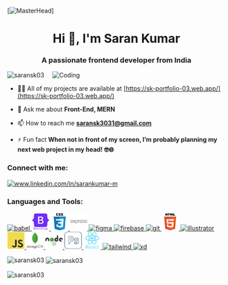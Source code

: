 [![MasterHead](https://camo.githubusercontent.com/9335ca4f4ead6ed16adbddcb35de46b2c67cecc6c584c5d5919e6d0d62f0a940/68747470733a2f2f74332e667463646e2e6e65742f6a70672f30332f31382f36302f36322f3336305f465f3331383630363231375f486b386a6f324d566f49333353514f6b5972664f463932394a374a67495030502e6a7067)]
<h1 align="center">Hi 👋, I'm Saran Kumar</h1>
<h3 align="center">A passionate frontend developer from India</h3>
<img align="right" alt="Coding" width="400" src="https://media.licdn.com/dms/image/v2/D4D12AQH2zQ0dNvmntQ/article-cover_image-shrink_600_2000/article-cover_image-shrink_600_2000/0/1715952999841?e=2147483647&v=beta&t=Ffqv27FncRT1oBsuNQqA393jBjRq3JOsUh0zsbhE8Is">

<p align="left"> <img src="https://komarev.com/ghpvc/?username=saransk03&label=Profile%20views&color=0e75b6&style=flat" alt="saransk03" /> </p>

- 👨‍💻 All of my projects are available at [https://sk-portfolio-03.web.app/](https://sk-portfolio-03.web.app/)

- 💬 Ask me about **Front-End, MERN**

- 📫 How to reach me **saransk3031@gmail.com**

- ⚡ Fun fact **When not in front of my screen, I’m probably planning my next web project in my head! 🤓🌐**

<h3 align="left">Connect with me:</h3>
<p align="left">
<a href="https://linkedin.com/in/www.linkedin.com/in/sarankumar-m" target="blank"><img align="center" src="https://raw.githubusercontent.com/rahuldkjain/github-profile-readme-generator/master/src/images/icons/Social/linked-in-alt.svg" alt="www.linkedin.com/in/sarankumar-m" height="30" width="40" /></a>
</p>

<h3 align="left">Languages and Tools:</h3>
<p align="left"> <a href="https://babeljs.io/" target="_blank" rel="noreferrer"> <img src="https://www.vectorlogo.zone/logos/babeljs/babeljs-icon.svg" alt="babel" width="40" height="40"/> </a> <a href="https://getbootstrap.com" target="_blank" rel="noreferrer"> <img src="https://raw.githubusercontent.com/devicons/devicon/master/icons/bootstrap/bootstrap-plain-wordmark.svg" alt="bootstrap" width="40" height="40"/> </a> <a href="https://www.w3schools.com/css/" target="_blank" rel="noreferrer"> <img src="https://raw.githubusercontent.com/devicons/devicon/master/icons/css3/css3-original-wordmark.svg" alt="css3" width="40" height="40"/> </a> <a href="https://expressjs.com" target="_blank" rel="noreferrer"> <img src="https://raw.githubusercontent.com/devicons/devicon/master/icons/express/express-original-wordmark.svg" alt="express" width="40" height="40"/> </a> <a href="https://www.figma.com/" target="_blank" rel="noreferrer"> <img src="https://www.vectorlogo.zone/logos/figma/figma-icon.svg" alt="figma" width="40" height="40"/> </a> <a href="https://firebase.google.com/" target="_blank" rel="noreferrer"> <img src="https://www.vectorlogo.zone/logos/firebase/firebase-icon.svg" alt="firebase" width="40" height="40"/> </a> <a href="https://git-scm.com/" target="_blank" rel="noreferrer"> <img src="https://www.vectorlogo.zone/logos/git-scm/git-scm-icon.svg" alt="git" width="40" height="40"/> </a> <a href="https://www.w3.org/html/" target="_blank" rel="noreferrer"> <img src="https://raw.githubusercontent.com/devicons/devicon/master/icons/html5/html5-original-wordmark.svg" alt="html5" width="40" height="40"/> </a> <a href="https://www.adobe.com/in/products/illustrator.html" target="_blank" rel="noreferrer"> <img src="https://www.vectorlogo.zone/logos/adobe_illustrator/adobe_illustrator-icon.svg" alt="illustrator" width="40" height="40"/> </a> <a href="https://developer.mozilla.org/en-US/docs/Web/JavaScript" target="_blank" rel="noreferrer"> <img src="https://raw.githubusercontent.com/devicons/devicon/master/icons/javascript/javascript-original.svg" alt="javascript" width="40" height="40"/> </a> <a href="https://www.mongodb.com/" target="_blank" rel="noreferrer"> <img src="https://raw.githubusercontent.com/devicons/devicon/master/icons/mongodb/mongodb-original-wordmark.svg" alt="mongodb" width="40" height="40"/> </a> <a href="https://nodejs.org" target="_blank" rel="noreferrer"> <img src="https://raw.githubusercontent.com/devicons/devicon/master/icons/nodejs/nodejs-original-wordmark.svg" alt="nodejs" width="40" height="40"/> </a> <a href="https://www.photoshop.com/en" target="_blank" rel="noreferrer"> <img src="https://raw.githubusercontent.com/devicons/devicon/master/icons/photoshop/photoshop-line.svg" alt="photoshop" width="40" height="40"/> </a> <a href="https://reactjs.org/" target="_blank" rel="noreferrer"> <img src="https://raw.githubusercontent.com/devicons/devicon/master/icons/react/react-original-wordmark.svg" alt="react" width="40" height="40"/> </a> <a href="https://tailwindcss.com/" target="_blank" rel="noreferrer"> <img src="https://www.vectorlogo.zone/logos/tailwindcss/tailwindcss-icon.svg" alt="tailwind" width="40" height="40"/> </a> <a href="https://www.adobe.com/products/xd.html" target="_blank" rel="noreferrer"> <img src="https://cdn.worldvectorlogo.com/logos/adobe-xd.svg" alt="xd" width="40" height="40"/> </a> </p>

<p><img align="left" src="https://github-readme-stats.vercel.app/api/top-langs?username=saransk03&show_icons=true&locale=en&layout=compact" alt="saransk03" /></p>

<p>&nbsp;<img align="center" src="https://github-readme-stats.vercel.app/api?username=saransk03&show_icons=true&locale=en" alt="saransk03" /></p>

<p><img align="center" src="https://github-readme-streak-stats.herokuapp.com/?user=saransk03&" alt="saransk03" /></p>

